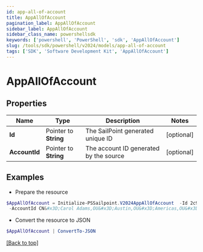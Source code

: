 ```yaml
---
id: app-all-of-account
title: AppAllOfAccount
pagination_label: AppAllOfAccount
sidebar_label: AppAllOfAccount
sidebar_class_name: powershellsdk
keywords: ['powershell', 'PowerShell', 'sdk', 'AppAllOfAccount'] 
slug: /tools/sdk/powershell/v2024/models/app-all-of-account
tags: ['SDK', 'Software Development Kit', 'AppAllOfAccount']
---
```



# AppAllOfAccount

## Properties

Name | Type | Description | Notes
------------ | ------------- | ------------- | -------------
**Id** |  Pointer to **String** | The SailPoint generated unique ID | [optional] 
**AccountId** |  Pointer to **String** | The account ID generated by the source | [optional] 

## Examples

- Prepare the resource
```powershell
$AppAllOfAccount = Initialize-PSSailpoint.V2024AppAllOfAccount  -Id 2c9180837dfe6949017e21f3d8cd6d49 `
 -AccountId CN&#x3D;Carol Adams,OU&#x3D;Austin,OU&#x3D;Americas,OU&#x3D;Demo,DC&#x3D;seri,DC&#x3D;sailpointdemo,DC&#x3D;com
```

- Convert the resource to JSON
```powershell
$AppAllOfAccount | ConvertTo-JSON
```


[[Back to top]](#) 

